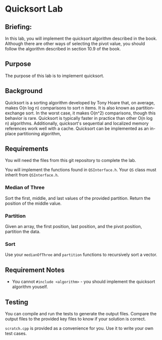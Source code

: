 # Quicksort Lab

## Briefing: 
In this lab, you will implement the quicksort algorithm described in the book. Although there are other ways of selecting the pivot value, you should follow the algorithm described in section 10.9 of the book.

## Purpose
The purpose of this lab is to implement quicksort.

## Background
Quicksort is a sorting algorithm developed by Tony Hoare that, on average, makes O(n log n) comparisons to sort n items. It is also known as partition-exchange sort. In the worst case, it makes O(n^2) comparisons, though this behavior is rare. Quicksort is typically faster in practice than other O(n log n) algorithms. Additionally, quicksort's sequential and localized memory references work well with a cache. Quicksort can be implemented as an in-place partitioning algorithm,

## Requirements
You will need the files from this git repository to complete the lab.

You will implement the functions found in `QSInterface.h`. Your `QS` class must inherit from `QSInterface.h`.

### Median of Three

Sort the first, middle, and last values of the provided partition. Return the position of the middle value.

### Partition

Given an array, the first position, last position, and the pivot position, partition the data.

### Sort

Use your `medianOfThree` and `partition` functions to recursively sort a vector. 

## Requirement Notes
* You cannot `#include <algorithm>` - you should implement the quicksort algorithm youself.

## Testing

You can compile and run the tests to generate the output files. Compare the output files to the provided key files to know if your solution is correct.

`scratch.cpp` is provided as a convenience for you. Use it to write your own test cases.

